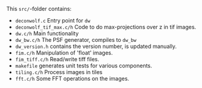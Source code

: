 This `src/`-folder contains:

 * `deconwolf.c` Entry point for `dw`
 * `deconwolf_tif_max.c/h` Code to do max-projections over z in tif images.
 * `dw.c/h` Main functionality
 * `dw_bw.c/h` The PSF generator, compiles to `dw_bw`
 * `dw_version.h` contains the version number, is updated manually.
 * `fim.c/h` Manipulation of 'float' images.
 * `fim_tiff.c/h` Read/write tiff files.
 * `makefile` generates unit tests for various components.
 * `tiling.c/h` Process images in tiles
 * `fft.c/h` Some FFT operations on the images.
